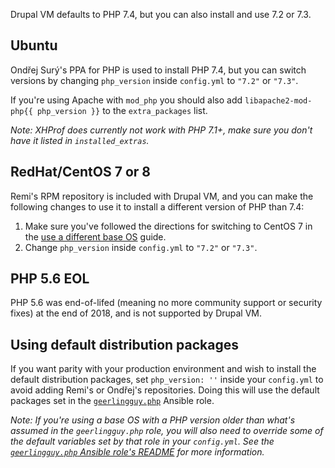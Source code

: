 Drupal VM defaults to PHP 7.4, but you can also install and use 7.2 or 7.3.

## Ubuntu

Ondřej Surý's PPA for PHP is used to install PHP 7.4, but you can switch versions by changing `php_version` inside `config.yml` to `"7.2"` or `"7.3"`.

If you're using Apache with `mod_php` you should also add `libapache2-mod-php{{ php_version }}` to the `extra_packages` list.

_Note: XHProf does currently not work with PHP 7.1+, make sure you don't have it listed in `installed_extras`._

## RedHat/CentOS 7 or 8

Remi's RPM repository is included with Drupal VM, and you can make the following changes to use it to install a different version of PHP than 7.4:

  1. Make sure you've followed the directions for switching to CentOS 7 in the [use a different base OS](base-os.md) guide.
  2. Change `php_version` inside `config.yml` to `"7.2"` or `"7.3"`.

## PHP 5.6 EOL

PHP 5.6 was end-of-lifed (meaning no more community support or security fixes) at the end of 2018, and is not supported by Drupal VM.

## Using default distribution packages

If you want parity with your production environment and wish to install the default distribution packages, set `php_version: ''` inside your `config.yml` to avoid adding Remi's or Ondřej's repositories. Doing this will use the default packages set in the [`geerlingguy.php`](https://github.com/geerlingguy/ansible-role-php) Ansible role.

_Note: If you're using a base OS with a PHP version older than what's assumed in the `geerlingguy.php` role, you will also need to override some of the default variables set by that role in your `config.yml`. See the [`geerlingguy.php` Ansible role's README](https://github.com/geerlingguy/ansible-role-php#readme) for more information._
